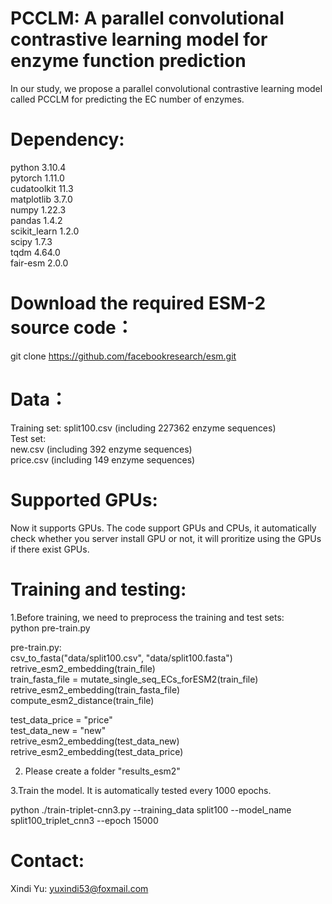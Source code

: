 # PCCLM: A parallel convolutional contrastive learning model for enzyme function prediction
In our study, we propose a parallel convolutional contrastive learning model called PCCLM for predicting the EC number of enzymes.
# Dependency:
python 3.10.4 <br>
pytorch 1.11.0 <br>
cudatoolkit 11.3 <br>
matplotlib 3.7.0 <br>
numpy 1.22.3 <br>
pandas 1.4.2 <br>
scikit_learn 1.2.0 <br>
scipy 1.7.3 <br>
tqdm 4.64.0 <br>
fair-esm 2.0.0 <br>
# Download the required ESM-2 source code：
git clone https://github.com/facebookresearch/esm.git

# Data：
Training set: split100.csv (including 227362 enzyme sequences) <br>
Test set:  <br>
new.csv (including 392 enzyme sequences) <br>
price.csv (including 149 enzyme sequences) <br>

# Supported GPUs:
Now it supports GPUs. The code support GPUs and CPUs, it automatically check whether you server install GPU or not, it will proritize using the GPUs if there exist GPUs.

# Training and testing:

1.Before training, we need to preprocess the training and test sets: <br>
 python pre-train.py <br>

 pre-train.py:<br>
  csv_to_fasta("data/split100.csv", "data/split100.fasta") <br>
  retrive_esm2_embedding(train_file) <br>
  train_fasta_file = mutate_single_seq_ECs_forESM2(train_file) <br>
  retrive_esm2_embedding(train_fasta_file) <br>
  compute_esm2_distance(train_file) <br>

  test_data_price = "price" <br>
  test_data_new = "new" <br>
  retrive_esm2_embedding(test_data_new) <br>
  retrive_esm2_embedding(test_data_price) <br>
  
2. Please create a folder "results_esm2"

3.Train the model. It is automatically tested every 1000 epochs. <br>

python ./train-triplet-cnn3.py --training_data split100 --model_name split100_triplet_cnn3 --epoch 15000 <br>
# Contact:
Xindi Yu: yuxindi53@foxmail.com

